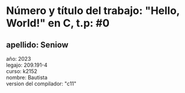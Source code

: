 # Número y título del trabajo: "Hello, World!" en C, t.p: #0
## apellido: Seniow 
año: 2023  
legajo: 209.191-4  
curso: k2152  
nombre: Bautista  
version del compilador: "c11"
